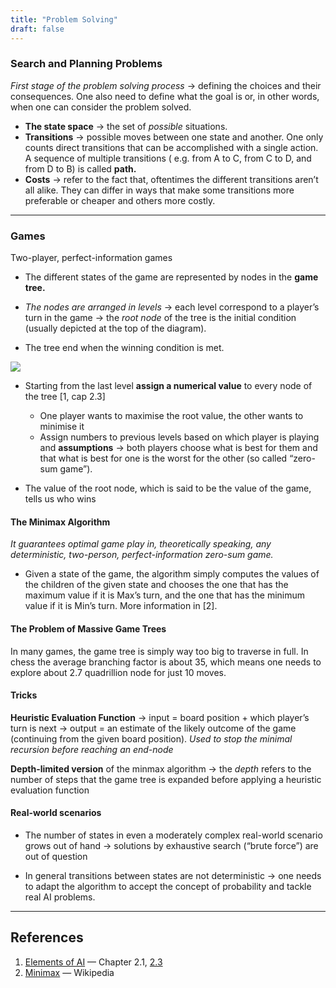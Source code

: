 ```yaml
---
title: "Problem Solving"
draft: false
---
```


### Search and Planning Problems

_First stage of the problem solving process_ → defining the choices and their consequences. One also need to define what the goal is or, in other words, when one can consider the problem solved.

-   **The state space** → the set of _possible_ situations.
-   **Transitions** → possible moves between one state and another. One only counts direct transitions that can be accomplished with a single action. A sequence of multiple transitions ( e.g. from A to C, from C to D, and from D to B) is called **path.**
-   **Costs** → refer to the fact that, oftentimes the different transitions aren’t all alike. They can differ in ways that make some transitions more preferable or cheaper and others more costly.

* * *

### Games

Two-player, perfect-information games

-   The different states of the game are represented by nodes in the **game tree.**
-   _The nodes are arranged in levels_ → each level correspond to a player’s turn in the game → the _root node_ of the tree is the initial condition (usually depicted at the top of the diagram).

-   The tree end when the winning condition is met.

<img src="/img/content/ai/tik-tak-toe.png" class="img-fluid figure-img img-custom">

-   Starting from the last level **assign a numerical value** to every node of the tree [1, cap 2.3]
    -   One player wants to maximise the root value, the other wants to minimise it
    -   Assign numbers to previous levels based on which player is playing and **assumptions** → both players choose what is best for them and that what is best for one is the worst for the other (so called “zero-sum game”).


-   The value of the root node, which is said to be the value of the game, tells us who wins

#### The Minimax Algorithm

_It guarantees optimal game play in, theoretically speaking, any deterministic, two-person, perfect-information zero-sum game._

-   Given a state of the game, the algorithm simply computes the values of the children of the given state and chooses the one that has the maximum value if it is Max’s turn, and the one that has the minimum value if it is Min’s turn. More information in [2].

#### The Problem of Massive Game Trees

In many games, the game tree is simply way too big to traverse in full. In chess the average branching factor is about 35, which means one needs to explore about 2.7 quadrillion node for just 10 moves.

#### Tricks

**Heuristic Evaluation Function** → input = board position + which player’s turn is next → output = an estimate of the likely outcome of the game (continuing from the given board position).
_Used to stop the minimal recursion before reaching an end-node_

**Depth-limited version** of the minmax algorithm →  the _depth_ refers to the number of steps that the game tree is expanded before applying a heuristic evaluation function

#### Real-world scenarios

-   The number of states in even a moderately complex real-world scenario grows out of hand → solutions by exhaustive search (“brute force”) are out of question

-   In general transitions between states are not deterministic → one needs to adapt the algorithm to accept the concept of probability and tackle real AI problems.

* * *

## References

1.  [Elements of AI](https://course.elementsofai.com/) — Chapter 2.1, [2.3](https://course.elementsofai.com/2/3)
2.  [Minimax](https://en.wikipedia.org/wiki/Minimax) — Wikipedia
